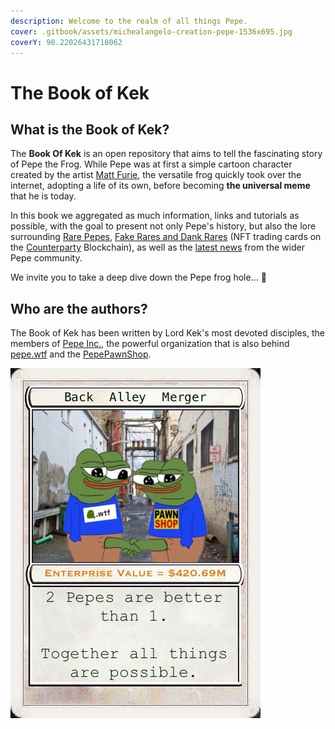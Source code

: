 ```yaml
---
description: Welcome to the realm of all things Pepe.
cover: .gitbook/assets/michealangelo-creation-pepe-1536x695.jpg
coverY: 90.22026431718062
---
```


# The Book of Kek

## What is the Book of Kek?

The **Book Of Kek** is an open repository that aims to tell the fascinating story of Pepe the Frog. While Pepe was at first a simple cartoon character created by the artist [Matt Furie](chapter-1-historical-lore/the-creator-matt-furie.md), the versatile frog quickly took over the internet, adopting a life of its own, before becoming **the universal meme** that he is today.&#x20;

In this book we aggregated as much information, links and tutorials as possible, with the goal to present not only Pepe's history, but also the lore surrounding [Rare Pepes](chapter-2-the-rare-pepe-project/the-rare-pepe-blockchain-project/), [Fake Rares and Dank Rares](chapter-2-the-rare-pepe-project/fake-rares-and-dank-rares/) (NFT trading cards on the [Counterparty](chapter-3-blockchain-counterparty-how-to/counterparty-what-is-it/) Blockchain), as well as the [latest news](chapter-4-latest-developments/pepe-news-outlet/) from the wider Pepe community.&#x20;

We invite you to take a deep dive down the Pepe frog hole... 🐸

## Who are the authors?

The Book of Kek has been written by Lord Kek's most devoted disciples, the members of [Pepe Inc.](https://twitter.com/PepeInc\_), the powerful organization that is also behind [pepe.wtf](chapter-4-latest-developments/pepe.wtf.md) and the [PepePawnShop](chapter-4-latest-developments/pepepawnshop/).

![PEPEINC](<.gitbook/assets/PEPEINC (1).jpeg>)
